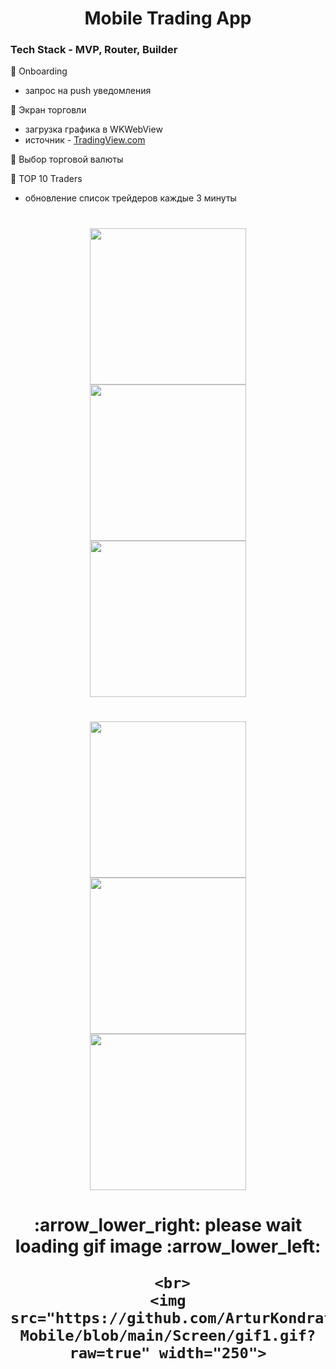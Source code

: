
<h1 align="center">
    Mobile Trading App
</h1>

### Tech Stack - MVP, Router, Builder

:large_blue_circle: Onboarding
  + запрос на push уведомления
  
:large_blue_circle: Экран торговли
  + загрузка графика в WKWebView 
  + источник - [TradingView.com](https://www.tradingview.com/)
  
:large_blue_circle: Выбор торговой валюты
  
:large_blue_circle: TOP 10 Traders
  + обновление список трейдеров каждые 3 минуты
  
<h1 align="center">
    <img src="https://github.com/ArturKondratev/Trade-Mobile/blob/main/Screen/onboarding1.png" width="250"> <img src="https://github.com/ArturKondratev/Trade-Mobile/blob/main/Screen/onboarding2.png" width="250"> <img src="https://github.com/ArturKondratev/Trade-Mobile/blob/main/Screen/onboarding3.png" width="250">
</h1>

<h1 align="center">
    <img src="https://github.com/ArturKondratev/Trade-Mobile/blob/main/Screen/screen1.png" width="250"> <img src="https://github.com/ArturKondratev/Trade-Mobile/blob/main/Screen/screen2.png" width="250"> <img src="https://github.com/ArturKondratev/Trade-Mobile/blob/main/Screen/screen3.png" width="250">
</h1>

<h1 align="center">
    :arrow_lower_right: please wait loading gif image :arrow_lower_left:
    
     <br>
    <img src="https://github.com/ArturKondratev/Trade-Mobile/blob/main/Screen/gif1.gif?raw=true" width="250">
</h1>
